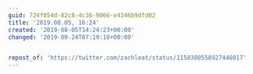 ```yaml
---
guid: 724f054d-82c8-4c36-9066-e4346b9dfd02
title: '2019.08.05, 16:24'
created: '2019-08-05T14:24:23+00:00'
changed: '2019-09-24T07:19:10+00:00'


repost_of: 'https://twitter.com/zachleat/status/1158380558927446017'
---
```


